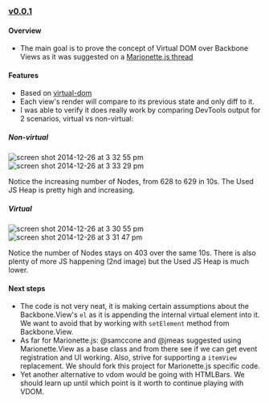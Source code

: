 ### [v0.0.1](https://github.com/tiagorg/Backbone.VDOMView/releases/tag/v0.0.1)

#### Overview

* The main goal is to prove the concept of Virtual DOM over Backbone Views as it was suggested on a [Marionette.js thread](https://github.com/marionettejs/backbone.marionette/issues/2126)

#### Features

* Based on [virtual-dom](https://github.com/Matt-Esch/virtual-dom)
* Each view's render will compare to its previous state and only diff to it.
* I was able to verify it does really work by comparing DevTools output for 2 scenarios, virtual vs non-virtual:

##### Non-virtual
![screen shot 2014-12-26 at 3 32 55 pm](https://cloud.githubusercontent.com/assets/764487/5559881/db7e521c-8d14-11e4-9c44-fa0d0ea27622.png)
![screen shot 2014-12-26 at 3 33 29 pm](https://cloud.githubusercontent.com/assets/764487/5559882/e1369908-8d14-11e4-9795-78306243992a.png)

Notice the increasing number of Nodes, from 628 to 629 in 10s.
The Used JS Heap is pretty high and increasing.

##### Virtual 
![screen shot 2014-12-26 at 3 30 55 pm](https://cloud.githubusercontent.com/assets/764487/5559883/e83f20d0-8d14-11e4-93eb-6aa1929d7b36.png)
![screen shot 2014-12-26 at 3 31 47 pm](https://cloud.githubusercontent.com/assets/764487/5559884/eb53fcaa-8d14-11e4-9d9a-c534a21de720.png)

Notice the number of Nodes stays on 403 over the same 10s.
There is also plenty of more JS happening (2nd image) but the Used JS Heap is much lower.

#### Next steps

* The code is not very neat, it is making certain assumptions about the Backbone.View's ```el``` as it is appending the internal virtual element into it. We want to avoid that by working with ```setElement``` method from Backbone.View. 
* As far for Marionette.js: @samccone and @jmeas suggested using Marionette.View as a base class and from there see if we can get event registration and UI working. Also, strive for supporting a ```itemView``` replacement. We should fork this project for Marionette.js specific code.
* Yet another alternative to vdom would be going with HTMLBars. We should learn up until which point is it worth to continue playing with VDOM.

